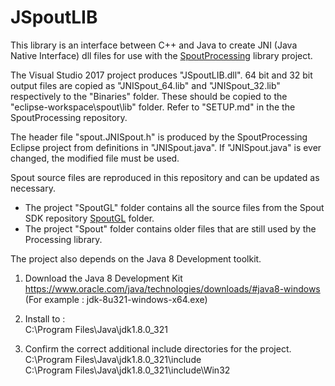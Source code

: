 # JSpoutLIB

This library is an interface between C++ and Java to create JNI (Java Native Interface) dll files for use with the [SpoutProcessing](https://github.com/leadedge/SpoutProcessing) library project.

The Visual Studio 2017 project produces "JSpoutLIB.dll". 64 bit and 32 bit output files are copied as "JNISpout_64.lib" and "JNISpout_32.lib" respectively to the "Binaries" folder. These should be copied to the "eclipse-workspace\spout\lib\" folder. Refer to "SETUP.md" in the the SpoutProcessing repository.

The header file "spout.JNISpout.h" is produced by the SpoutProcessing Eclipse project from definitions in "JNISpout.java". If "JNISpout.java" is ever changed, the modified file must be used.

Spout source files are reproduced in this repository and can be updated as necessary.
* The project "SpoutGL" folder contains all the source files from the Spout SDK repository [SpoutGL](https://github.com/leadedge/Spout2/tree/master/SPOUTSDK/SpoutGL) folder.
* The project "Spout" folder contains older files that are still used by the Processing library.

The project also depends on the Java 8 Development toolkit. 
		
1) Download the Java 8 Development Kit \
   https://www.oracle.com/java/technologies/downloads/#java8-windows \
   (For example : jdk-8u321-windows-x64.exe)
   
2) Install to : \
   C:\Program Files\Java\jdk1.8.0_321  
   
3) Confirm the correct additional include directories for the project. \
   C:\Program Files\Java\jdk1.8.0_321\include \
   C:\Program Files\Java\jdk1.8.0_321\include\Win32
   
